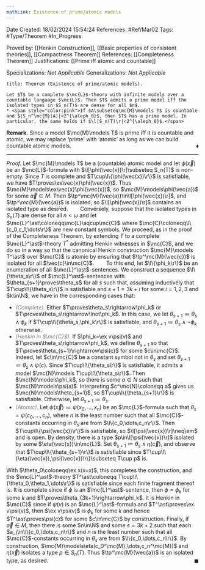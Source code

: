 ```yaml
---
mathLink: Existence of prime/atomic models
---
```


<div class="topSpace"></div>

Date Created: 18/02/2024 15:54:24
References: #Ref/Mar02
Tags: #Type/Theorem #In_Progress

Proved by: [[Henkin Construction]], [[Basic properties of consistent theories]], [[Compactness Theorem]]
References: [[Completeness Theorem]]
Justifications: [[Prime iff atomic and countable]]

Specializations: <i>Not Applicable</i>
Generalizations: <i>Not Applicable</i>

``` ad-Theorem
title: Theorem (Existence of prime/atomic models).

Let $T$ be a complete $\mc{L}$-theory with infinite models over a countable language $\mc{L}$. Then $T$ admits a prime model iff the isolated types in $S_n(T)$ are dense for all $n$.
* <span style="color:pink">If $A\subseteq\mc{M}\models T$ is countable and $|S_n^\mc{M}(A)|<2^{\aleph_0}$, then $T$ has a prime model. In particular, the same holds if $\l|S_n(T)\r|<2^{\aleph_0}$.</span>

```

<b>Remark.</b> Since a model $\mc{M}\models T$ is prime iff it is countable and atomic, we may replace ‘prime’ with ‘atomic’ as long as we can build countable atomic models.<span style="float:right;">$\blacklozenge$</span>

---

<i>Proof.</i> Let $\mc{M}\models T$ be a (countable) atomic model and let $\phi(\vec{x})$ be an $\mc{L}$-formula with $\l[\phi(\vec{x})\r]\subseteq S_n(T)$ is non-empty. Since $T$ is complete and $T\cup\l\{\phi(\vec{x})\r\}$ is satisfiable, we have $T\proves\ex\vec{x}\phi(\vec{x})$. Thus $\mc{M}\models\ex\vec{x}\phi(\vec{x})$, so $\mc{M}\models\phi(\vec{a})$ for some $\vec{a}\in M$. Then $\tp^\mc{M}(\vec{a})\in\l[\phi(\vec{x})\r]$, and $\tp^\mc{M}(\vec{a})$ is isolated, so $\l[\phi(\vec{x})\r]$ contains an isolated type as desired.
&emsp;&emsp;Conversely, suppose that the isolated types in $S_n(T)$ are dense for all $n<\omega$ and let $\mc{L}^\ast\coloneqq\mc{L}\sqcup\mc{C}$ where $\mc{C}\coloneqq\l\{c_0,c_1,\dots\r\}$ are new constant symbols. We proceed, as in the proof of the Completeness Theorem, by extending $T$ to a complete $\mc{L}^\ast$-theory $T^\ast$ admitting Henkin witnesses in $\mc{C}$, and we do so in a way so that the canonical Henkin construction $\mc{M}\models T^\ast$ over $\mc{C}$ is atomic by ensuring that $\tp^\mc{M}(\vec{c})$ is isolated for all $\vec{c}\in\mc{C}$.
&emsp;&emsp;To this end, let $\l\{\phi_k\r\}$ be an enumeration of all $\mc{L}^\ast$-sentences. We construct a sequence $\l\{\theta_s\r\}$ of $\mc{L}^\ast$-sentences with $\theta_{s+1}\proves\theta_s$ for all $s$ such that, assuming inductively that $T\cup\l\{\theta_s\r\}$ is satisfiable and $s+1=3k+i$ for some $i=1,2,3$ and $k\in\N$, we have in the corresponding cases that:
* <span style="color:gray"><i>(Complete)</i>.</span> Either $T\proves\theta_s\rightarrow\phi_k$ or $T\proves\theta_s\rightarrow\lnot\phi_k$. In this case, we let $\theta_{s+1}\coloneqq\theta_s\land\phi_k$ if $T\cup\l\{\theta_s,\phi_k\r\}$ is satisfiable, and $\theta_{s+1}\coloneqq\theta_s\land\lnot\phi_k$ otherwise.
* <span style="color:gray"><i>(Henkin in $\mc{C}$)</i>.</span> If $\phi_k=\ex v\psi(v)$ and $T\proves\theta_s\rightarrow\phi_k$, we define $\theta_{s+1}$ so that $T\proves\theta_{s+1}\rightarrow\psi(c)$ for some $c\in\mc{C}$. Indeed, let $c\in\mc{C}$ be a constant symbol not in $\theta_s$ and set $\theta_{s+1}\coloneqq\theta_s\land\psi(c)$. Since $T\cup\l\{\theta_s\r\}$ is satisfiable, it admits a model $\mc{N}\models T\cup\l\{\theta_s\r\}$. Then $\mc{N}\models\phi_k$, so there is some $a\in N$ such that $\mc{N}\models\psi(a)$. Interpreting $c^\mc{N}\coloneqq a$ gives us $\mc{N}\models\theta_{s+1}$, so $T\cup\l\{\theta_{s+1}\r\}$ is satisfiable. Otherwise, let $\theta_{s+1}\coloneqq\theta_s$.
* <span style="color:gray"><i>(Atomic)</i>.</span> Let $\psi(\vec{x})\coloneqq\psi(x_0,\dots,x_n)$ be an $\mc{L}$-formula such that $\theta_s=\psi(c_0,\dots,c_n)$, where $n$ is the least number such that all $\mc{C}$-constants occurring in $\theta_s$ are from $\l\{c_0,\dots,c_n\r\}$. Then $T\cup\l\{\psi(\vec{x})\r\}$ is satisfiable, so $\l[\psi(\vec{x})\r]\neq\em$ and is open. By density, there is a type $p\in\l[\psi(\vec{x})\r]$ isolated by some $\eta(\vec{x})\in\mc{L}$. Set $\theta_{s+1}\coloneqq\theta_s\land\eta(\vec{c})$, and observe that $T\cup\l\{\theta_{s+1}\r\}$ is satisfiable since $T\cup\l\{\eta(\vec{x}),\psi(\vec{x})\r\}\subseteq T\cup p$ is.

With $\theta_0\coloneqq\ex x(x=x)$, this completes the construction, and the $\mc{L}^\ast$-theory $T^\ast\coloneqq T\cup\l\{\theta_0,\theta_1,\dots\r\}$ is satisfiable since each finite fragment thereof is. It is complete since if $\phi$ is an $\mc{L}^\ast$-sentence, then $\phi=\phi_k$ for some $k$ and $T\proves\theta_{3k+1}\rightarrow\phi_k$. It is Henkin in $\mc{C}$ since if $\psi(v)$ is an $\mc{L}^\ast$-formula and $T^\ast\proves\ex v\psi(v)$, then $\ex v\psi(v)$ is $\phi_k$ for some $k$ and hence $T^\ast\proves\psi(c)$ for some $c\in\mc{C}$ by construction. Finally, if $\vec{a}\in M$, then there is some $n\in\N$ and some $s=3k+2$ such that each $a_j\in\l\{c_0,\dots,c_n\r\}$ and $n$ is the least number such that all $\mc{C}$-constants occurring in $\theta_s$ are from $\l\{c_0,\dots,c_n\r\}$. By construction, $\mc{M}\models\eta(c_0^\mc{M},\dots,c_n^\mc{M})$ and $\eta(\vec{x})$ isolates a type $p\in S_n(T)$. Thus $\tp^\mc{M}(\vec{a})$ is an isolated type, as desired.<span style="float:right;">$\blacksquare$</span>
